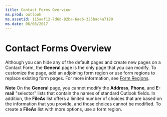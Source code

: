```yaml
---
title: Contact Forms Overview
ms.prod: outlook
ms.assetid: 115aef12-7d6d-82ba-6ae6-325bac4a7180
ms.date: 06/08/2017
---
```



# Contact Forms Overview

Although you can hide any of the default pages and create new pages on a Contact Form, the **General** page is the only page that you can modify. To customize the page, add an adjoining form region or use form regions to replace existing form pages. For more information, see [Form Regions](form-regions.md).


 **Note**  On the **General** page, you cannot modify the **Address**, **Phone**, and **E-mail** "selector" lists that contain the names of standard Outlook fields. In addition, the **FileAs** list offers a limited number of choices that are based on the information that you provide, and those choices cannot be modified. To create a **FileAs** list with more options, use a form region.


